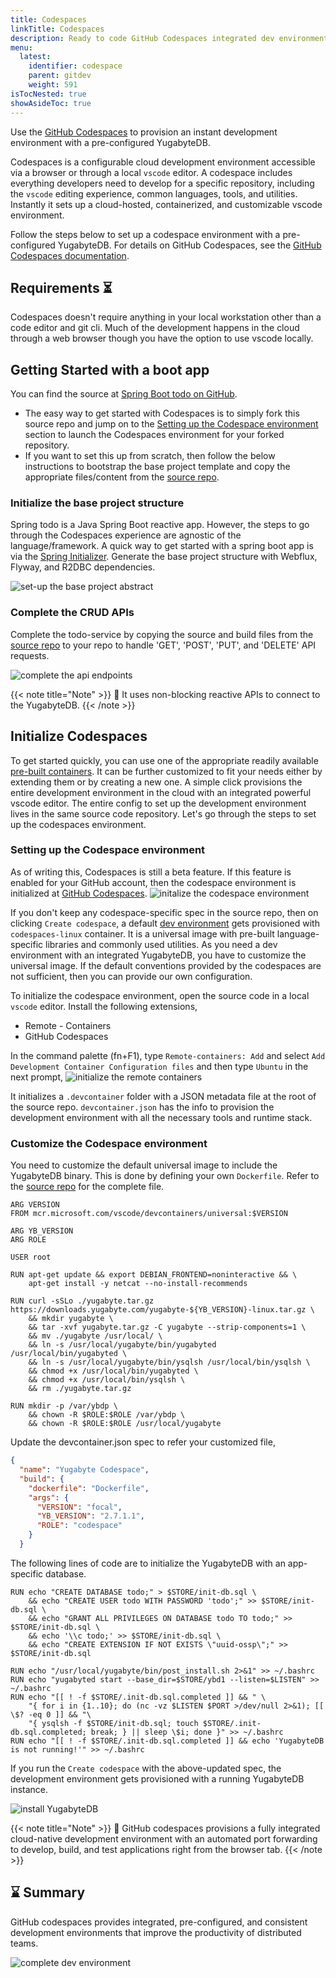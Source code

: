 ```yaml
---
title: Codespaces
linkTitle: Codespaces
description: Ready to code GitHub Codespaces integrated dev environment
menu:
  latest:
    identifier: codespace
    parent: gitdev
    weight: 591
isTocNested: true
showAsideToc: true
---
```


Use the [GitHub Codespaces](https://github.com/features/codespaces) to provision an instant development environment with a pre-configured YugabyteDB.

Codespaces is a configurable cloud development environment accessible via a browser or through a local `vscode` editor. A codespace includes everything developers need to develop for a specific repository, including the `vscode` editing experience, common languages, tools, and utilities. Instantly it sets up a cloud-hosted, containerized, and customizable vscode environment.

Follow the steps below to set up a codespace environment with a pre-configured YugabyteDB. For details on GitHub Codespaces, see the [GitHub Codespaces documentation](https://docs.github.com/en/codespaces).

## Requirements ⏳
Codespaces doesn't require anything in your local workstation other than a code editor and git cli. Much of the development happens in the cloud through a web browser though you have the option to use vscode locally.

## Getting Started with a boot app
You can find the source at [Spring Boot todo on GitHub](https://github.com/srinivasa-vasu/todo).

- The easy way to get started with Codespaces is to simply fork this source repo and jump on to the [Setting up the Codespace environment](#setting-up-the-codespace-environment) section to launch the Codespaces environment for your forked repository. 
- If you want to set this up from scratch, then follow the below instructions to bootstrap the base project template and copy the appropriate files/content from the [source repo]((https://github.com/srinivasa-vasu/todo)).

### Initialize the base project structure
Spring todo is a Java Spring Boot reactive app. However, the steps to go through the Codespaces experience are agnostic of the language/framework. A quick way to get started with a spring boot app is via the [Spring Initializer](https://start.spring.io). Generate the base project structure with Webflux, Flyway, and R2DBC dependencies.

![set-up the base project abstract](/images/develop/gitdev/codespace/init-sb.png)

### Complete the CRUD APIs
Complete the todo-service by copying the source and build files from the [source repo]((https://github.com/srinivasa-vasu/todo)) to your repo to handle 'GET', 'POST', 'PUT', and 'DELETE' API requests.

![complete the api endpoints](/images/develop/gitdev/codespace/complete-api.png)

{{< note title="Note" >}}
📌 It uses non-blocking reactive APIs to connect to the YugabyteDB.
{{< /note >}}

## Initialize Codespaces
To get started quickly, you can use one of the appropriate readily available [pre-built containers](https://github.com/microsoft/vscode-dev-containers/tree/main/containers). It can be further customized to fit your needs either by extending them or by creating a new one. A simple click provisions the entire development environment in the cloud with an integrated powerful vscode editor. The entire config to set up the development environment lives in the same source code repository. Let's go through the steps to set up the codespaces environment.

### Setting up the Codespace environment
As of writing this, Codespaces is still a beta feature. If this feature is enabled for your GitHub account, then the codespace environment is initialized at [GitHub Codespaces](https://github.com/codespaces).
![initalize the codespace environment](/images/develop/gitdev/codespace/init-codespace.png)

If you don't keep any codespace-specific spec in the source repo, then on clicking `Create codespace`, a default [dev environment](https://github.com/microsoft/vscode-dev-containers/tree/main/containers/codespaces-linux) gets provisioned with `codespaces-linux` container. It is a universal image with pre-built language-specific libraries and commonly used utilities. As you need a dev environment with an integrated YugabyteDB, you have to customize the universal image. If the default conventions provided by the codespaces are not sufficient, then you can provide our own configuration.

To initialize the codespace environment, open the source code in a local `vscode` editor. Install the following extensions,
- Remote - Containers
- GitHub Codespaces

In the command palette (fn+F1), type `Remote-containers: Add` and select `Add Development Container Configuration files` and then type `Ubuntu` in the next prompt,
![initialize the remote containers](/images/develop/gitdev/codespace/find-container.png)

It initializes a `.devcontainer` folder with a JSON metadata file at the root of the source repo. `devcontainer.json` has the info to provision the development environment with all the necessary tools and runtime stack. 

### Customize the Codespace environment
You need to customize the default universal image to include the YugabyteDB binary. This is done by defining your own `Dockerfile`. Refer to the [source repo](https://github.com/srinivasa-vasu/todo) for the complete file.

```docker
ARG VERSION
FROM mcr.microsoft.com/vscode/devcontainers/universal:$VERSION

ARG YB_VERSION
ARG ROLE

USER root

RUN apt-get update && export DEBIAN_FRONTEND=noninteractive && \
	apt-get install -y netcat --no-install-recommends

RUN curl -sSLo ./yugabyte.tar.gz https://downloads.yugabyte.com/yugabyte-${YB_VERSION}-linux.tar.gz \
	&& mkdir yugabyte \
    && tar -xvf yugabyte.tar.gz -C yugabyte --strip-components=1 \
    && mv ./yugabyte /usr/local/ \
    && ln -s /usr/local/yugabyte/bin/yugabyted /usr/local/bin/yugabyted \
    && ln -s /usr/local/yugabyte/bin/ysqlsh /usr/local/bin/ysqlsh \
    && chmod +x /usr/local/bin/yugabyted \
    && chmod +x /usr/local/bin/ysqlsh \
    && rm ./yugabyte.tar.gz

RUN mkdir -p /var/ybdp \
	&& chown -R $ROLE:$ROLE /var/ybdp \
	&& chown -R $ROLE:$ROLE /usr/local/yugabyte
```

Update the devcontainer.json spec to refer your customized file,
```json
{
  "name": "Yugabyte Codespace",
  "build": {
    "dockerfile": "Dockerfile",
    "args": {
      "VERSION": "focal",
      "YB_VERSION": "2.7.1.1",
      "ROLE": "codespace"
    }
  }
```

The following lines of code are to initialize the YugabyteDB with an app-specific database.

``` docker
RUN echo "CREATE DATABASE todo;" > $STORE/init-db.sql \
	&& echo "CREATE USER todo WITH PASSWORD 'todo';" >> $STORE/init-db.sql \
	&& echo "GRANT ALL PRIVILEGES ON DATABASE todo TO todo;" >> $STORE/init-db.sql \
	&& echo '\\c todo;' >> $STORE/init-db.sql \
	&& echo "CREATE EXTENSION IF NOT EXISTS \"uuid-ossp\";" >> $STORE/init-db.sql

RUN echo "/usr/local/yugabyte/bin/post_install.sh 2>&1" >> ~/.bashrc
RUN echo "yugabyted start --base_dir=$STORE/ybd1 --listen=$LISTEN" >> ~/.bashrc
RUN echo "[[ ! -f $STORE/.init-db.sql.completed ]] && " \
	"{ for i in {1..10}; do (nc -vz $LISTEN $PORT >/dev/null 2>&1); [[ \$? -eq 0 ]] && "\
	"{ ysqlsh -f $STORE/init-db.sql; touch $STORE/.init-db.sql.completed; break; } || sleep \$i; done }" >> ~/.bashrc
RUN echo "[[ ! -f $STORE/.init-db.sql.completed ]] && echo 'YugabyteDB is not running!'" >> ~/.bashrc
```

If you run the `Create codespace` with the above-updated spec, the development environment gets provisioned with a running YugabyteDB instance.

![install YugabyteDB](/images/develop/gitdev/codespace/install-yb.gif)

{{< note title="Note" >}}
📌 GitHub codespaces provisions a fully integrated cloud-native development environment with an automated port forwarding to develop, build, and test applications right from the browser tab.
{{< /note >}}

## ⌛ Summary
GitHub codespaces provides integrated, pre-configured, and consistent development environments that improve the productivity of distributed teams.

![complete dev environment](/images/develop/gitdev/codespace/complete-dev.png)